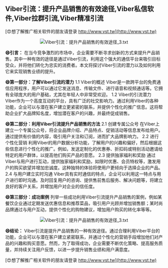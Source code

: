 ## **Viber引流：提升产品销售的有效途径,Viber私信软件,Viber拉群引流,Viber精准引流**

[😍想了解推广相关软件的朋友请登录 http://www.vst.tw](http://www.vst.tw)

 <center><img src="https://vst.tw/MP4/tuiguang/png/6.png" alt="Viber引流：提升产品销售的有效途径_3.txt"></center>

**😄引言：**
在当今竞争激烈的市场中，企业需要不断寻求创新的方式来提升产品销售。其中一种有效的途径是通过Viber引流，利用这个强大的通信平台来吸引目标受众，并将他们转化为忠实的消费者。本文将探讨Viber引流的潜力以及如何利用它来实现销售业绩的提升。

**😄第一部分：了解Viber引流的潜力**
1.1 Viber的概述
Viber是一款跨平台的免费通信应用程序，用户可以通过它发送消息、传输文件、进行语音和视频通话等。它拥有全球庞大的用户基础，尤其在年轻人中非常受欢迎。
1.2 Viber的引流潜力
Viber作为一个高度互动的平台，具有广泛的社交影响力。通过利用Viber的各种功能，企业可以与潜在客户建立更紧密的联系，并提供个性化的推广信息。这将帮助企业扩大品牌知名度，增加潜在客户的兴趣，并最终促成销售。

**😄第二部分：利用Viber引流提升产品销售的方法**
2.1 创建专属公众号
在Viber上建立一个专属公众号，将企业品牌介绍、产品特点、促销活动等信息发布给用户。通过提供有价值的内容，吸引用户关注和订阅，进而扩大品牌影响力。
2.2 进行个性化营销
利用Viber的用户数据分析功能，了解用户的兴趣和偏好，然后根据这些信息进行个性化的推广。例如，发送定制化的优惠券、折扣码或特别活动邀请给特定的用户群体，以提高他们购买产品的意愿。
2.3 提供独家福利和奖励
通过Viber与用户进行互动，提供独家福利和奖励，如限时优惠、会员特权等，激发用户的购买欲望并增加忠诚度。这种独特的体验将使用户更倾向于选择企业的产品。
2.4 与用户建立实时沟通
Viber具有实时通信的特点，企业可以利用这一特点与用户进行即时沟通。及时回复用户的咨询、提供售前售后服务、解决问题等，将建立良好的客户关系，并增加用户对企业的信任度。

**😄第三部分：成功案例**
列举一些成功利用Viber引流提升产品销售的案例，例如某餐饮企业通过定期发送优惠信息和推荐菜品，吸引用户光顾并增加销售额；某时尚品牌通过与用户互动，提供个性化的购物建议，增加用户购买的转化率等等。

 <center><img src="https://vst.tw/MP4/tuiguang/png/3.png" alt="Viber引流：提升产品销售的有效途径_3.txt"></center>

**😄结论：**
Viber引流是提升产品销售的一种有效途径。通过合理利用Viber平台的功能，企业可以与潜在客户建立紧密联系，并通过个性化的营销手段增加他们对产品的兴趣和购买意愿。然而，为了取得成功，企业需要不断优化策略、提高服务质量，并持续关注用户反馈，以进一步提升销售业绩和用户满意度。

[😍想了解推广相关软件的朋友请登录 http://www.vst.tw](http://www.vst.tw)



